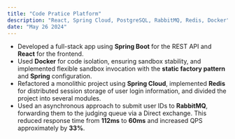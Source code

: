 ```yaml
---
title: "Code Pratice Platform"
description: "React, Spring Cloud, PostgreSQL, RabbitMQ, Redis, Docker"
date: "May 26 2024"
---
```


* Developed a full-stack app using **Spring Boot** for the REST API and **React** for the frontend.
* Used **Docker** for code isolation, ensuring sandbox stability, and implemented flexible sandbox invocation with the **static factory pattern** and **Spring** configuration.
* Refactored a monolithic project using **Spring Cloud**, implemented **Redis** for distributed session storage of user login information, and divided the project into several modules.
* Used an asynchronous approach to submit user IDs to **RabbitMQ**, forwarding them to the judging queue via a Direct exchange. This reduced response time from **112ms** to **60ms** and increased QPS approximately by **33\%**.